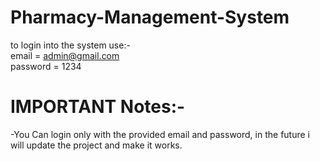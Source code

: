 # Pharmacy-Management-System

to login into the system use:-</br>
email = admin@gmail.com  </br>
password = 1234

# IMPORTANT Notes:-</br>
-You Can login only with the provided email and password, in the future i will update the project and make it works.</br>

